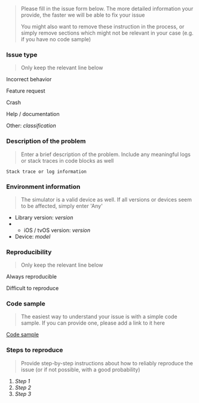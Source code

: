 > Please fill in the issue form below. The more detailed information your provide, the faster we will be able to fix your issue
>
> You might also want to remove these instruction in the process, or simply remove sections which might not be relevant in your case (e.g. if you have no code sample)

### Issue type

> Only keep the relevant line below

Incorrect behavior

Feature request

Crash

Help / documentation

Other: _classification_

### Description of the problem

> Enter a brief description of the problem. Include any meaningful logs or stack traces in code blocks as well

```
Stack trace or log information
```

### Environment information

> The simulator is a valid device as well. If all versions or devices seem to be affected, simply enter 'Any'

* Library version: _version_
* * iOS / tvOS version: _version_
* Device: _model_

### Reproducibility

> Only keep the relevant line below

Always reproducible

Difficult to reproduce

### Code sample

> The easiest way to understand your issue is with a simple code sample. If you can provide one, please add a link to it here

[Code sample](https://github.com/username/repository)

### Steps to reproduce

> Provide step-by-step instructions about how to reliably reproduce the issue (or if not possible, with a good probability)

1. _Step 1_
1. _Step 2_
1. _Step 3_